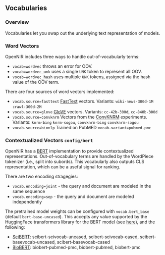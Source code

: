 ## Vocabularies

### Overview

Vocabularies let you swap out the underlying text representation of models.

### Word Vectors

OpenNIR includes three ways to handle out-of-vocabularly terms:
 - `vocab=wordvec` throws an error for OOV.
 - `vocab=wordvec_unk` uses a single `UNK` token to represent all OOV.
 - `vocab=wordvec_hash` uses multiple `UNK` tokens, assigned via the hash value of the OOV term.

There are four sources of word vectors implemented:
 - `vocab.source=fasttext` [FastText](https://arxiv.org/abs/1607.04606) vectors. Variants: `wiki-news-300d-1M` `crawl-300d-2M`
 - `vocab.source=glove` [GloVE](https://nlp.stanford.edu/pubs/glove.pdf) vectors. Variants: `cc-42b-300d`, `cc-840b-300d`
 - `vocab.source=convknrm` Vectors from the [ConvKNRM](http://www.cs.cmu.edu/~./callan/Papers/wsdm18-zhuyun-dai.pdf) experiments. Variants: `knrm-bing` `knrm-sogou`, `convknrm-bing` `convknrm-sogou`
 - `vocab.source=bionlp` Trained on PubMED `vocab.variant=pubmed-pmc`

### Contextualized Vectors `config/bert`

OpenNIR has a [BERT](https://arxiv.org/abs/1810.04805) implementation to provide contextualized
representations. Out-of-vocabulary terms are handled by the WordPiece tokenizer (i.e., split into
subords). This vocabularly also outputs CLS representation, which can be a useful signal for ranking.

There are two encoding stragegies:
 - `vocab.encoding=joint` - the query and document are modeled in the same sequence
 - `vocab.encoding=sep` - the query and document are modeled independently

The pretrained model weights can be configured with `vocab.bert_base` (default `bert-base-uncased`).
This accepts any value supported by the HuggingFace transformers library for the BERT model (see [here](https://huggingface.co/transformers/v2.4.0/pretrained_models.html)),
and the following:
 - [SciBERT](https://arxiv.org/abs/1903.10676): scibert-scivocab-uncased, scibert-scivocab-cased, scibert-basevocab-uncased, scibert-basevocab-cased
 - [BioBERT](https://arxiv.org/abs/1901.08746): biobert-pubmed-pmc, biobert-pubmed, biobert-pmc
